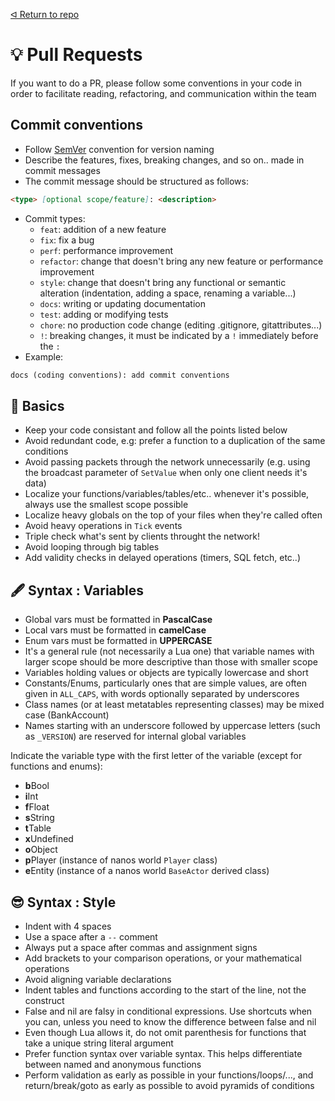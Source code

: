 [ᐊ Return to repo](https://github.com/Timmy-the-nobody/WebUI3d2d)

# 💡 Pull Requests
If you want to do a PR, please follow some conventions in your code in order to facilitate reading, refactoring, and communication within the team

## Commit conventions
* Follow [SemVer](https://semver.org/) convention for version naming
* Describe the features, fixes, breaking changes, and so on.. made in commit messages
* The commit message should be structured as follows:
```md
<type> [optional scope/feature]: <description>
```
* Commit types:
  - `feat`: addition of a new feature
  - `fix`: fix a bug
  - `perf`: performance improvement
  - `refactor`: change that doesn't bring any new feature or performance improvement
  - `style`: change that doesn't bring any functional or semantic alteration (indentation, adding a space, renaming a variable...)
  - `docs`: writing or updating documentation
  - `test`: adding or modifying tests
  - `chore`: no production code change (editing .gitignore, gitattributes...)
  - `!`: breaking changes, it must be indicated by a `!` immediately before the `:`
* Example:
```md
docs (coding conventions): add commit conventions
```

## 📙 Basics

* Keep your code consistant and follow all the points listed below
* Avoid redundant code, e.g: prefer a function to a duplication of the same conditions
* Avoid passing packets through the network unnecessarily (e.g. using the broadcast parameter of `SetValue` when only one client needs it's data)
* Localize your functions/variables/tables/etc.. whenever it's possible, always use the smallest scope possible
* Localize heavy globals on the top of your files when they're called often
* Avoid heavy operations in `Tick` events
* Triple check what's sent by clients throught the network!
* Avoid looping through big tables
* Add validity checks in delayed operations (timers, SQL fetch, etc..)

## 🖋️ Syntax : Variables

* Global vars must be formatted in **PascalCase**
* Local vars must be formatted in **camelCase**
* Enum vars must be formatted in **UPPERCASE**
* It's a general rule (not necessarily a Lua one) that variable names with larger scope should be more descriptive than those with smaller scope
* Variables holding values or objects are typically lowercase and short
* Constants/Enums, particularly ones that are simple values, are often given in `ALL_CAPS`, with words optionally separated by underscores 
* Class names (or at least metatables representing classes) may be mixed case (BankAccount)
* Names starting with an underscore followed by uppercase letters (such as `_VERSION`) are reserved for internal global variables

Indicate the variable type with the first letter of the variable (except for functions and enums):

* **b**Bool
* **i**Int
* **f**Float
* **s**String
* **t**Table
* **x**Undefined
* **o**Object
* **p**Player (instance of nanos world `Player` class)
* **e**Entity (instance of a nanos world `BaseActor` derived class)

## 😎 Syntax : Style
* Indent with 4 spaces
* Use a space after a `--` comment
* Always put a space after commas and assignment signs
* Add brackets to your comparison operations, or your mathematical operations
* Avoid aligning variable declarations
* Indent tables and functions according to the start of the line, not the construct
* False and nil are falsy in conditional expressions. Use shortcuts when you can, unless you need to know the difference between false and nil
* Even though Lua allows it, do not omit parenthesis for functions that take a unique string literal argument
* Prefer function syntax over variable syntax. This helps differentiate between named and anonymous functions
* Perform validation as early as possible in your functions/loops/..., and return/break/goto as early as possible to avoid pyramids of conditions
